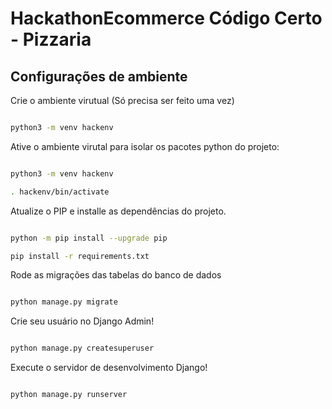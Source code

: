 # HackathonEcommerce Código Certo - Pizzaria

## Configurações de ambiente

Crie o ambiente virutual (Só precisa ser feito uma vez)

```bash

python3 -m venv hackenv


```

Ative o ambiente virutal para isolar os pacotes python do projeto:

```bash

python3 -m venv hackenv

. hackenv/bin/activate

```

Atualize o PIP e installe as dependências do projeto.

```bash

python -m pip install --upgrade pip

pip install -r requirements.txt


```

Rode as migrações das tabelas do banco de dados

```bash

python manage.py migrate


```

Crie seu usuário no Django Admin!

```bash

python manage.py createsuperuser


```

Execute o servidor de desenvolvimento Django!

```bash

python manage.py runserver


```
